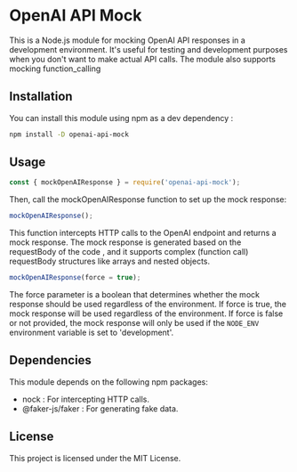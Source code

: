 # OpenAI API Mock

This is a Node.js module for mocking OpenAI API responses in a development environment. 
It's useful for testing and development purposes when you don't want to make actual API calls.
The module also supports mocking function_calling

## Installation

You can install this module using npm as a dev dependency :

```sh
npm install -D openai-api-mock
```

## Usage
```js
const { mockOpenAIResponse } = require('openai-api-mock');
```


Then, call the mockOpenAIResponse function to set up the mock response:

```js
mockOpenAIResponse();
```
This function intercepts HTTP calls to the OpenAI endpoint and returns a mock response. The mock response is generated based on the requestBody of the code , and it supports complex (function call) requestBody structures like arrays and nested objects.

```js
mockOpenAIResponse(force = true);
```
The force parameter is a boolean that determines whether the mock response should be used regardless of the environment. 
If force is true, the mock response will be used regardless of the environment. If force is false or not provided, the mock response will only be used if the <code>NODE_ENV</code> environment variable is set to 'development'.



## Dependencies
This module depends on the following npm packages:

- nock : For intercepting HTTP calls.
- @faker-js/faker : For generating fake data.

## License
This project is licensed under the MIT License.